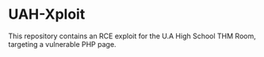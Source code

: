 # UAH-Xploit
This repository contains an RCE exploit for the U.A High School THM Room, targeting a vulnerable PHP page.
